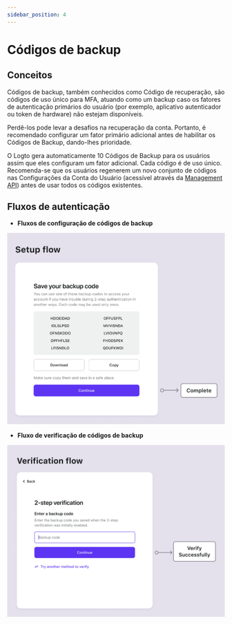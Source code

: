 ```yaml
---
sidebar_position: 4
---
```


# Códigos de backup

## Conceitos

Códigos de backup, também conhecidos como Código de recuperação, são códigos de uso único para MFA, atuando como um backup caso os fatores de autenticação primários do usuário (por exemplo, aplicativo autenticador ou token de hardware) não estejam disponíveis.

Perdê-los pode levar a desafios na recuperação da conta. Portanto, é recomendado configurar um fator primário adicional antes de habilitar os Códigos de Backup, dando-lhes prioridade.

O Logto gera automaticamente 10 Códigos de Backup para os usuários assim que eles configuram um fator adicional. Cada código é de uso único. Recomenda-se que os usuários regenerem um novo conjunto de códigos nas Configurações da Conta do Usuário (acessível através da [Management API](/integrate-logto/interact-with-management-api/)) antes de usar todos os códigos existentes.

## Fluxos de autenticação

- **Fluxos de configuração de códigos de backup**

![Fluxo de configuração de códigos de backup](./assets/backup-codes-set-up-flow.png)

- **Fluxo de verificação de códigos de backup**

![Fluxo de verificação de códigos de backup](./assets/backup-codes-verification-flow.png)
